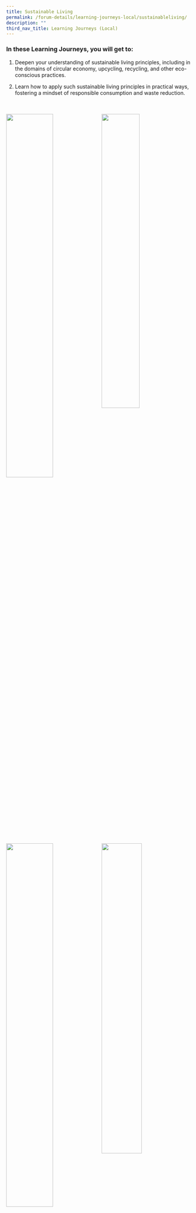 ```yaml
---
title: Sustainable Living
permalink: /forum-details/learning-journeys-local/sustainableliving/
description: ""
third_nav_title: Learning Journeys (Local)
---
```

### **In these Learning Journeys, you will get to:**<br>

1. Deepen your understanding of sustainable living principles, including in the domains of circular economy, upcycling, recycling, and other eco-conscious practices.

1. Learn how to apply such sustainable living principles in practical ways, fostering a mindset of responsible consumption and waste reduction.
<br>
<br>
<a href="https://cloop.sg/"><img style="float: left; width: 50%; margin-right: 1%; margin-bottom: 0.5em;" src="https://hosting.photobucket.com/images/i/tracyng81/Cloop_pfGpUVfkricehdUWWWeZBR.png?width=320&amp;height=320&amp;fit=bounds"></a><a href="https://www.creuse.sg/"><img style="float: left; width: 45%; margin-right: 1%; margin-bottom: 0.5em;" src="https://hosting.photobucket.com/images/i/tracyng81/CREUSE_qKfGLyrRGq2HS4mzw9Zifu.png?width=320&amp;height=320&amp;fit=bounds"></a>
<a href="https://www.decathlon.sg/"><img style="float: left; width: 50%; margin-right: 1%; margin-bottom: 0.5em;" src="https://hosting.photobucket.com/images/i/tracyng81/Decathlon_aG4Va8235ywd1aiKw4m2LM.png?width=320&amp;height=320&amp;fit=bounds"></a><a href="https://www.hdb.gov.sg/community/practising-ecoliving/eco-punggol"><img style="float: left; width: 46.2%; margin-right: 1%; margin-bottom: 0.5em;" src="https://hosting.photobucket.com/images/i/tracyng81/HDB_(Eco_Punggol)_59u3hDnjcwc5LArQ7vai7C.png?width=320&amp;height=320&amp;fit=bounds"></a>
<br>
<br>
<br>
<br>
<br>
<br>
<br>
<br>
<br>
<br>
<br>
<br>